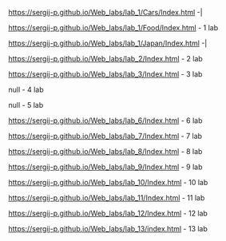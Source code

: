 https://sergij-p.github.io/Web_labs/lab_1/Cars/Index.html -|

https://sergij-p.github.io/Web_labs/lab_1/Food/Index.html - 1 lab

https://sergij-p.github.io/Web_labs/lab_1/Japan/Index.html -|

https://sergij-p.github.io/Web_labs/lab_2/Index.html - 2 lab

https://sergij-p.github.io/Web_labs/lab_3/Index.html - 3 lab

null - 4 lab

null - 5 lab

https://sergij-p.github.io/Web_labs/lab_6/Index.html - 6 lab

https://sergij-p.github.io/Web_labs/lab_7/Index.html - 7 lab

https://sergij-p.github.io/Web_labs/lab_8/Index.html - 8 lab

https://sergij-p.github.io/Web_labs/lab_9/Index.html - 9 lab

https://sergij-p.github.io/Web_labs/lab_10/Index.html - 10 lab

https://sergij-p.github.io/Web_labs/lab_11/Index.html - 11 lab

https://sergij-p.github.io/Web_labs/lab_12/Index.html - 12 lab

https://sergij-p.github.io/Web_labs/lab_13/index.html - 13 lab
